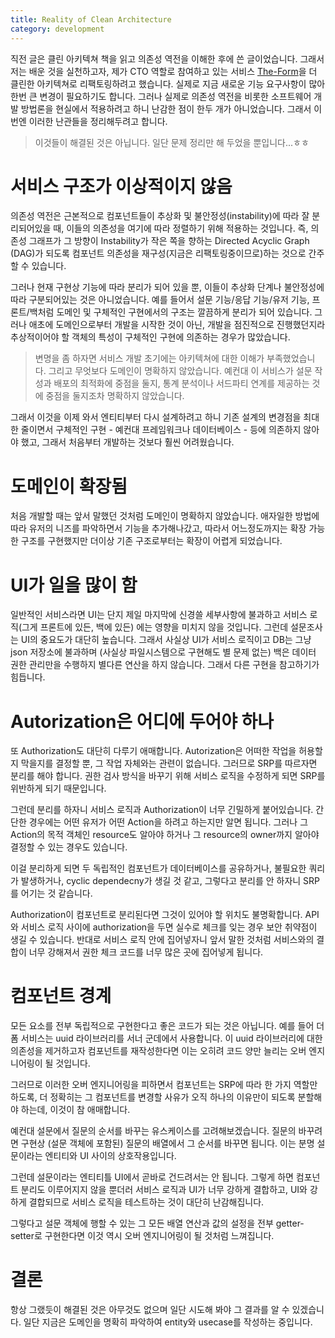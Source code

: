 ```yaml
---
title: Reality of Clean Architecture
category: development
---
```


직전 글은 클린 아키텍쳐 책을 읽고 의존성 역전을 이해한 후에 쓴 글이었습니다. 그래서 저는 배운 것을 실천하고자, 제가 CTO 역할로 참여하고 있는 서비스 [The-Form](https://the-form.io)을 더 클린한 아키텍쳐로 리팩토링하려고 했습니다. 실제로 지금 새로운 기능 요구사항이 많아 한번 큰 변경이 필요하기도 합니다. 그러나 실제로 의존성 역전을 비롯한 소프트웨어 개발 방법론을 현실에서 적용하려고 하니 난감한 점이 한두 개가 아니었습니다. 그래서 이번엔 이러한 난관들을 정리해두려고 합니다.

> 이것들이 해결된 것은 아닙니다. 일단 문제 정리만 해 두었을 뿐입니다...ㅎㅎ

# 서비스 구조가 이상적이지 않음

의존성 역전은 근본적으로 컴포넌트들이 추상화 및 불안정성(instability)에 따라 잘 분리되어있을 때, 이들의 의존성을 여기에 따라 정렬하기 위해 적용하는 것입니다. 즉, 의존성 그래프가 그 방향이 Instability가 작은 쪽을 향하는 Directed Acyclic Graph (DAG)가 되도록 컴포넌트 의존성을 재구성(지금은 리팩토링중이므로)하는 것으로 간주할 수 있습니다.

그러나 현재 구현상 기능에 따라 분리가 되어 있을 뿐, 이들이 추상화 단계나 불안정성에 따라 구분되어있는 것은 아니었습니다. 예를 들어서 설문 기능/응답 기능/유저 기능, 프론트/백처럼 도메인 및 구체적인 구현에서의 구조는 깔끔하게 분리가 되어 있습니다. 그러나 애초에 도메인으로부터 개발을 시작한 것이 아닌, 개발을 점진적으로 진행했던지라 추상적이어야 할 객체의 특성이 구체적인 구현에 의존하는 경우가 많았습니다.

> 변명을 좀 하자면 서비스 개발 초기에는 아키텍쳐에 대한 이해가 부족했었습니다. 그리고 무엇보다 도메인이 명확하지 않았습니다. 예컨대 이 서비스가 설문 작성과 배포의 최적화에 중점을 둘지, 통계 분석이나 서드파티 연계를 제공하는 것에 중점을 둘지조차 명확하지 않았습니다.

그래서 이것을 이제 와서 엔티티부터 다시 설계하려고 하니 기존 설계의 변경점을 최대한 줄이면서 구체적인 구현 - 예컨대 프레임워크나 데이터베이스 - 등에 의존하지 않아야 했고, 그래서 처음부터 개발하는 것보다 훨씬 어려웠습니다.

# 도메인이 확장됨

처음 개발할 때는 앞서 말했던 것처럼 도메인이 명확하지 않았습니다. 애자일한 방법에 따라 유저의 니즈를 파악하면서 기능을 추가해나갔고, 따라서 어느정도까지는 확장 가능한 구조를 구현했지만 더이상 기존 구조로부터는 확장이 어렵게 되었습니다.

# UI가 일을 많이 함

일반적인 서비스라면 UI는 단지 제일 마지막에 신경쓸 세부사항에 불과하고 서비스 로직(그게 프론트에 있든, 백에 있든) 에는 영향을 미치지 않을 것입니다. 그런데 설문조사는 UI의 중요도가 대단히 높습니다. 그래서 사실상 UI가 서비스 로직이고 DB는 그냥 json 저장소에 불과하며 (사실상 파일시스템으로 구현해도 별 문제 없는) 백은 데이터 권한 관리만을 수행하지 별다른 연산을 하지 않습니다. 그래서 다른 구현을 참고하기가 힘듭니다.

# Autorization은 어디에 두어야 하나

또 Authorization도 대단히 다루기 애매합니다. Autorization은 어떠한 작업을 허용할지 막을지를 결정할 뿐, 그 작업 자체와는 관련이 없습니다. 그러므로 SRP를 따르자면 분리를 해야 합니다. 권한 검사 방식을 바꾸기 위해 서비스 로직을 수정하게 되면 SRP를 위반하게 되기 때문입니다.

그런데 분리를 하자니 서비스 로직과 Authorization이 너무 긴밀하게 붙어있습니다. 간단한 경우에는 어떤 유저가 어떤 Action을 하려고 하는지만 알면 됩니다. 그러나 그 Action의 목적 객체인 resource도 알아야 하거나 그 resource의 owner까지 알아야 결정할 수 있는 경우도 있습니다.

이걸 분리하게 되면 두 독립적인 컴포넌트가 데이터베이스를 공유하거나, 불필요한 쿼리가 발생하거나, cyclic dependecny가 생길 것 같고, 그렇다고 분리를 안 하자니 SRP를 어기는 것 같습니다.

Authorization이 컴포넌트로 분리된다면 그것이 있어야 할 위치도 불명확합니다. API와 서비스 로직 사이에 authorization을 두면 실수로 체크를 잊는 경우 보안 취약점이 생길 수 있습니다. 반대로 서비스 로직 안에 집어넣자니 앞서 말한 것처럼 서비스와의 결합이 너무 강해져서 권한 체크 코드를 너무 많은 곳에 집어넣게 됩니다.

# 컴포넌트 경계

모든 요소를 전부 독립적으로 구현한다고 좋은 코드가 되는 것은 아닙니다. 예를 들어 더폼 서비스는 uuid 라이브러리를 서너 군데에서 사용합니다. 이 uuid 라이브러리에 대한 의존성을 제거하고자 컴포넌트를 재작성한다면 이는 오히려 코드 양만 늘리는 오버 엔지니어링이 될 것입니다.

그러므로 이러한 오버 엔지니어링을 피하면서 컴포넌트는 SRP에 따라 한 가지 역할만 하도록, 더 정확히는 그 컴포넌트를 변경할 사유가 오직 하나의 이유만이 되도록 분할해야 하는데, 이것이 참 애매합니다.

예컨대 설문에서 질문의 순서를 바꾸는 유스케이스를 고려해보겠습니다. 질문의 바꾸려면 구현상 (설문 객체에 포함된) 질문의 배열에서 그 순서를 바꾸면 됩니다. 이는 분명 설문이라는 엔티티와 UI 사이의 상호작용입니다.

그런데 설문이라는 엔티티틀 UI에서 곧바로 건드려서는 안 됩니다. 그렇게 하면 컴포넌트 분리도 이루어지지 않을 뿐더러 서비스 로직과 UI가 너무 강하게 결합하고, UI와 강하게 결합되므로 서비스 로직을 테스트하는 것이 대단히 난감해집니다.

그렇다고 설문 객체에 행할 수 있는 그 모든 배열 연산과 값의 설정을 전부 getter-setter로 구현한다면 이것 역시 오버 엔지니어링이 될 것처럼 느껴집니다.

# 결론

항상 그랬듯이 해결된 것은 아무것도 없으며 일단 시도해 봐야 그 결과를 알 수 있겠습니다. 일단 지금은 도메인을 명확히 파악하여 entity와 usecase를 작성하는 중입니다.

